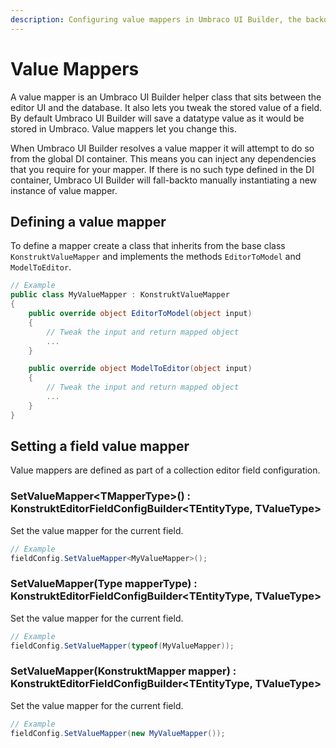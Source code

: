```yaml
---
description: Configuring value mappers in Umbraco UI Builder, the backoffice UI builder for Umbraco.
---
```


# Value Mappers

A value mapper is an Umbraco UI Builder helper class that sits between the editor UI and the database. It also lets you tweak the stored value of a field. By default Umbraco UI Builder will save a datatype value as it would be stored in Umbraco. Value mappers let you change this.

When Umbraco UI Builder resolves a value mapper it will attempt to do so from the global DI container. This means you can inject any dependencies that you require for your mapper. If there is no such type defined in the DI container, Umbraco UI Builder will fall-backto manually instantiating a new instance of value mapper.

## Defining a value mapper

To define a mapper create a class that inherits from the base class `KonstruktValueMapper` and implements the methods `EditorToModel` and `ModelToEditor`.

````csharp
// Example
public class MyValueMapper : KonstruktValueMapper
{
    public override object EditorToModel(object input)
    {
        // Tweak the input and return mapped object
        ...
    }

    public override object ModelToEditor(object input)
    {
        // Tweak the input and return mapped object
        ...
    }    
}
````

## Setting a field value mapper

Value mappers are defined as part of a collection editor field configuration.

### **SetValueMapper&lt;TMapperType&gt;() : KonstruktEditorFieldConfigBuilder&lt;TEntityType, TValueType&gt;**

Set the value mapper for the current field.

````csharp
// Example
fieldConfig.SetValueMapper<MyValueMapper>();
````

### **SetValueMapper(Type mapperType) : KonstruktEditorFieldConfigBuilder&lt;TEntityType, TValueType&gt;**

Set the value mapper for the current field.

````csharp
// Example
fieldConfig.SetValueMapper(typeof(MyValueMapper));
````

### **SetValueMapper(KonstruktMapper mapper) : KonstruktEditorFieldConfigBuilder&lt;TEntityType, TValueType&gt;**

Set the value mapper for the current field.

````csharp
// Example
fieldConfig.SetValueMapper(new MyValueMapper());
````
